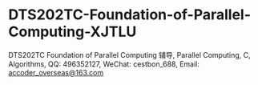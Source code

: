 # DTS202TC-Foundation-of-Parallel-Computing-XJTLU
DTS202TC Foundation of Parallel Computing 辅导, Parallel Computing, C, Algorithms, QQ: 496352127, WeChat: cestbon_688, Email: accoder_overseas@163.com
